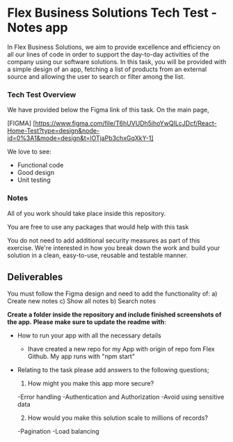 # Flex Business Solutions Tech Test - Notes app

In Flex Business Solutions, we aim to provide excellence and efficiency on all our lines of code in order to support the day-to-day activities of the company using our software solutions. In this task, you will be provided with a simple design of an app, fetching a list of products from an external source and allowing the user to search or filter among the list.

### Tech Test Overview

We have provided below the Figma link of this task. On the main page,

[FIGMA] [https://www.figma.com/file/T6hUVUDh5ihoYwQILcJDcf/React-Home-Test?type=design&node-id=0%3A1&mode=design&t=lOTjaPb3chxGqXkY-1]

We love to see:

- Functional code
- Good design
- Unit testing

### Notes

All of you work should take place inside this repository.

You are free to use any packages that would help with this task

You do not need to add additional security measures as part of this exercise.
We're interested in how you break down the work and build your solution in a clean, easy-to-use, reusable and testable manner.

## Deliverables

You must follow the Figma design and need to add the functionality of:
a) Create new notes
c) Show all notes
b) Search notes

**Create a folder inside the repository and include finished screenshots of the app.**
**Please make sure to update the readme with**:

- How to run your app with all the necessary details

  - Ihave created a new repo for my App with origin of repo fom Flex Github. My app runs with "npm start"

- Relating to the task please add answers to the following questions;

  1. How might you make this app more secure?

  -Error handling
  -Authentication and Authorization
  -Avoid using sensitive data

  2. How would you make this solution scale to millions of records?

  -Pagination
  -Load balancing
